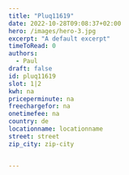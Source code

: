 ```yaml
---
title: "Pluq11619"
date: 2022-10-28T09:08:37+02:00
hero: /images/hero-3.jpg
excerpt: "A default excerpt"
timeToRead: 0
authors:
  - Paul
draft: false
id: pluq11619
slot: 1|2
kwh: na
priceperminute: na
freechargefor: na
onetimefee: na
country: de
locationname: locationname
street: street
zip_city: zip-city


---
```

